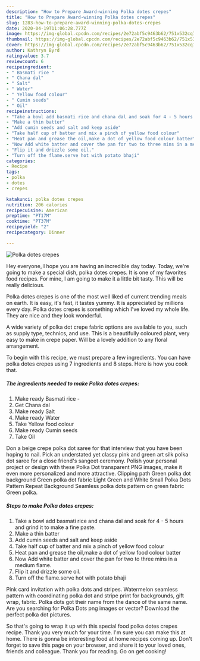 ```yaml
---
description: "How to Prepare Award-winning Polka dotes crepes"
title: "How to Prepare Award-winning Polka dotes crepes"
slug: 1283-how-to-prepare-award-winning-polka-dotes-crepes
date: 2020-04-19T11:06:28.777Z
image: https://img-global.cpcdn.com/recipes/2e72abf5c9463b62/751x532cq70/polka-dotes-crepes-recipe-main-photo.jpg
thumbnail: https://img-global.cpcdn.com/recipes/2e72abf5c9463b62/751x532cq70/polka-dotes-crepes-recipe-main-photo.jpg
cover: https://img-global.cpcdn.com/recipes/2e72abf5c9463b62/751x532cq70/polka-dotes-crepes-recipe-main-photo.jpg
author: Kathryn Byrd
ratingvalue: 3.7
reviewcount: 6
recipeingredient:
- " Basmati rice "
- " Chana dal"
- " Salt"
- " Water"
- " Yellow food colour"
- " Cumin seeds"
- " Oil"
recipeinstructions:
- "Take a bowl add basmati rice and chana dal and soak for 4 - 5 hours and grind it to make a fine paste."
- "Make a thin batter"
- "Add cumin seeds and salt and keep aside"
- "Take half cup of batter and mix a pinch of yellow food colour"
- "Heat pan and grease the oil,make a dot of yellow food colour batter"
- "Now Add white batter and cover the pan for two to three mins in a medium flame."
- "Flip it and drizzle some oil."
- "Turn off the flame.serve hot with potato bhaji"
categories:
- Recipe
tags:
- polka
- dotes
- crepes

katakunci: polka dotes crepes 
nutrition: 206 calories
recipecuisine: American
preptime: "PT17M"
cooktime: "PT37M"
recipeyield: "2"
recipecategory: Dinner

---
```



![Polka dotes crepes](https://img-global.cpcdn.com/recipes/2e72abf5c9463b62/751x532cq70/polka-dotes-crepes-recipe-main-photo.jpg)

Hey everyone, I hope you are having an incredible day today. Today, we're going to make a special dish, polka dotes crepes. It is one of my favorites food recipes. For mine, I am going to make it a little bit tasty. This will be really delicious.

Polka dotes crepes is one of the most well liked of current trending meals on earth. It is easy, it's fast, it tastes yummy. It is appreciated by millions every day. Polka dotes crepes is something which I've loved my whole life. They are nice and they look wonderful.

A wide variety of polka dot crepe fabric options are available to you, such as supply type, technics, and use. This is a beautifully coloured plant, very easy to make in crepe paper. Will be a lovely addition to any floral arrangement.


To begin with this recipe, we must prepare a few ingredients. You can have polka dotes crepes using 7 ingredients and 8 steps. Here is how you cook that.

<!--inarticleads1-->

##### The ingredients needed to make Polka dotes crepes:

1. Make ready  Basmati rice -
1. Get  Chana dal
1. Make ready  Salt
1. Make ready  Water
1. Take  Yellow food colour
1. Make ready  Cumin seeds
1. Take  Oil


Don a beige crepe polka dot saree for that interview that you have been hoping to nail. Pick an understated yet classy pink and green art silk polka dot saree for a close friend&#39;s sangeet ceremony. Polish your personal project or design with these Polka Dot transparent PNG images, make it even more personalized and more attractive. Clipping path Green polka dot background Green polka dot fabric Light Green and White Small Polka Dots Pattern Repeat Background Seamless polka dots pattern on green fabric Green polka. 

<!--inarticleads2-->

##### Steps to make Polka dotes crepes:

1. Take a bowl add basmati rice and chana dal and soak for 4 - 5 hours and grind it to make a fine paste.
1. Make a thin batter
1. Add cumin seeds and salt and keep aside
1. Take half cup of batter and mix a pinch of yellow food colour
1. Heat pan and grease the oil,make a dot of yellow food colour batter
1. Now Add white batter and cover the pan for two to three mins in a medium flame.
1. Flip it and drizzle some oil.
1. Turn off the flame.serve hot with potato bhaji


Pink card invitation with polka dots and stripes. Watermelon seamless pattern with coordinating polka dot and stripe print for backgrounds, gift wrap, fabric. Polka dots got their name from the dance of the same name. Are you searching for Polka Dots png images or vector? Download the perfect polka dot pictures. 

So that's going to wrap it up with this special food polka dotes crepes recipe. Thank you very much for your time. I'm sure you can make this at home. There is gonna be interesting food at home recipes coming up. Don't forget to save this page on your browser, and share it to your loved ones, friends and colleague. Thank you for reading. Go on get cooking!
